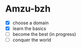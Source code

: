 # Amzu-bzh

- [X] choose a domain
- [X] learn the basics
- [ ] become the best (in progress)
- [ ] conquer the world
